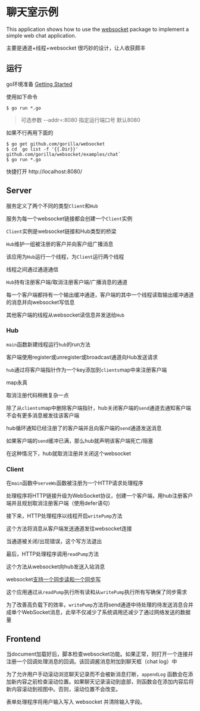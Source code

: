 # 聊天室示例

This application shows how to use the
[websocket](https://github.com/gorilla/websocket) package to implement a simple
web chat application.

主要是通道+线程+websocket
很巧妙的设计，让人收获颇丰

## 运行

go环境准备 [Getting
Started](http://golang.org/doc/install) 

使用如下命令

    $ go run *.go

> 可选参数 --addr=:8080
指定运行端口号 默认8080

如果不行再用下面的

    $ go get github.com/gorilla/websocket
    $ cd `go list -f '{{.Dir}}' github.com/gorilla/websocket/examples/chat`
    $ go run *.go

快捷打开 http://localhost:8080/ 

## Server

服务定义了两个不同的类型`Client`和`Hub`

服务为每一个websocket链接都会创建一个`Client`实例

`Client`实例是websocket链接和Hub类型的桥梁

`Hub`维护一组被注册的客户并向客户组广播消息

该应用为`Hub`运行一个线程，为`Client`运行两个线程

线程之间通过通道通信

`Hub`持有注册客户端/取消注册客户端/广播消息的通道

每一个客户端都持有一个输出缓冲通道，客户端的其中一个线程读取输出缓冲通道的消息并向websocket写信息

其他客户端的线程从websocket读信息并发送给`Hub`


### Hub 

`main`函数新建线程运行`hub`的run方法

客户端使用register或unregister或broadcast通道向Hub发送请求

`hub`通过将客户端指针作为一个key添加到`clients`map中来注册客户端

map永真

取消注册代码稍微复杂一点

除了从`clients`map中删除客户端指针，hub关闭客户端的`send`通道去通知客户端不会有更多消息被发往该客户端

hub循环通知已经注册了的客户端并且向客户端的`send`通道发送消息

如果客户端的`send`缓冲已满，那么hub就声明该客户端死亡/阻塞

在这种情况下，hub就取消注册并关闭这个websocket



### Client

在`main`函数中`serveWs`函数被注册为一个HTTP请求处理程序

处理程序将HTTP链接升级为WebSocket协议，创建一个客户端，用hub注册客户端并且规划取消注册客户端（使用defer语句）

接下来，HTTP处理程序以线程开启`writePump`方法

这个方法将消息从客户端发送通道发往websocket连接

当通道被关闭/出现错误，这个写方法退出

最后，HTTP处理程序调用`readPump`方法

这个方法从websocket向hub发送入站消息

websocket[支持一个同步读和一个同步写](https://godoc.org/github.com/gorilla/websocket#hdr-Concurrency)

这个应用通过从`readPump`执行所有读和从`writePump`执行所有写确保了同步需求

为了改善高负载下的效率，`writePump`方法将send通道中待处理的待发送消息合并成单个WebSocket消息，此举不仅减少了系统调用还减少了通过网络发送的数据量

## Frontend

当document加载好后，脚本检查websocket功能。如果正常，则打开一个连接并注册一个回调处理消息的回调。该回调酱消息附加到聊天框（chat log）中

为了允许用户手动滚动浏览聊天记录而不会被新消息打断，`appendLog` 函数会在添加新内容之前检查滚动位置。如果聊天记录滚动到底部，则函数会在添加内容后将新内容滚动到视图中。否则，滚动位置不会改变。

表单处理程序将用户输入写入 websocket 并清除输入字段。